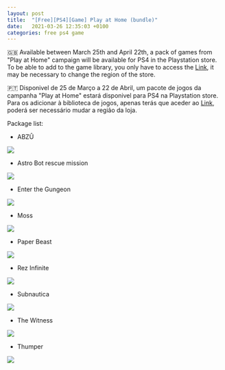 ```yaml
---
layout: post
title:  "[Free][PS4][Game] Play at Home (bundle)"
date:   2021-03-26 12:35:03 +0100
categories: free ps4 game
---
```


🇬🇧 Available between March 25th and April 22th, a pack of games from "Play at Home" campaign will be available for PS4 in the Playstation store.
To be able to add to the game library, you only have to access the [Link][direct-link], it may be necessary to change the region of the store.

🇵🇹 Disponivel de 25 de Março a 22 de Abril, um pacote de jogos da campanha "Play at Home" estará disponivel para PS4 na Playstation store.
Para os adicionar à biblioteca de jogos, apenas terás que aceder ao [Link][direct-link], poderá ser necessário mudar a região da loja.

Package list:
- ABZÛ

<img src="{{ site.BASE_PATH }}/images/abzu.jpg">

- Astro Bot rescue mission

<img src="{{ site.BASE_PATH }}/images/astrobot-rescue-mission.jpg">

- Enter the Gungeon

<img src="{{ site.BASE_PATH }}/images/enter-the-gungeon.jpg">

- Moss

<img src="{{ site.BASE_PATH }}/images/moss.jpg">

- Paper Beast

<img src="{{ site.BASE_PATH }}/images/paper-beast.jpg">

- Rez Infinite

<img src="{{ site.BASE_PATH }}/images/rez-infinite.jpg">

- Subnautica

<img src="{{ site.BASE_PATH }}/images/subnautica.jpg">

- The Witness

<img src="{{ site.BASE_PATH }}/images/the-witness.jpg">

- Thumper

<img src="{{ site.BASE_PATH }}/images/thumper.jpg">


<!--
![image game](/images/WargameRedDragon.jpg)
![image game]({{ BASE_PATH }}/assets/images/WargameRedDragon.jpg)
-->


[direct-link]: https://store.playstation.com/en-us/category/9779f12f-50c8-4c07-8d20-47e21293b6c6